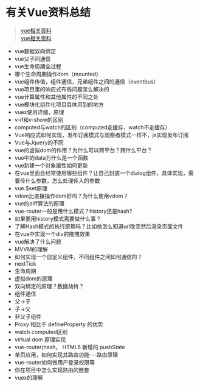# 有关Vue资料总结

>[vue相关资料](https://blog.csdn.net/fj1247565817/article/details/100138495)  
>[vue相关资料](https://zhuanlan.zhihu.com/p/122263837)

+ vue数据双向绑定
+ vue父子间通信
+ vue生命周期全过程
+ 哪个生命周期操作dom（mounted）
+ vue组件传值，组件通信，兄弟组件之间的通信（eventbus）
+ vue项目里的响应式布局问题怎么解决的
+ vue计算属性和其他属性的不同之处
+ vue模块化组件化项目具体用到的地方
+ vuex使用详细，原理
+ v-if和v-show的区别
+ computed与watch的区别（computed走缓存，watch不走缓存）
+ Vue响应式如何实现，发布订阅模式与观察者模式一样不，js实现发布订阅
+ Vue与Jquery的不同
+ vue的虚拟dom的作用？为什么可以跨平台？跨什么平台？
+ vue中的data为什么是一个函数
+ vue新建一个对象属性如何更新
+ 在vue里面会经常使用哪些组件？让自己封装一个dialog组件，具体实现，需要传什么参数，怎么处理传入的参数
+ vue.$set原理
+ vdom比直接操作dom好吗？为什么使用vdom？
+ vue的diff算法的原理
+ vue-router一般是用什么模式？history还是hash?
+ 如果要用history模式需要做什么事？
+ 了解Hash模式的执行原理吗？比如他怎么知道url改变然后渲染页面文件
+ 在vue中实现一个div的拖拽效果
+ vue解决了什么问题
+ MVVM的理解
+ 如何实现一个自定义组件，不同组件之间如何通信的？
+ nextTick
+ 生命周期
+ 虚拟dom的原理
+ 双向绑定的原理？数据劫持？
+ 组件通信
+ 父->子
+ 子->父
+ 非父子组件
+ Proxy 相比于 defineProperty 的优势
+ watch computed区别
+ virtual dom 原理实现
+ vue-router(hash， HTML5 新增的 pushState
+ 单页应用，如何实现其路由功能---路由原理
+ vue-router如何做用户登录权限等
+ 你在项目中怎么实现路由的嵌套
+ vuex的理解